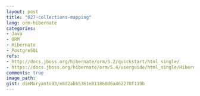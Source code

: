 ```yaml
---
layout: post
title: "027-collections-mapping"
lang: orm-hibernate
categories:
- Java
- ORM
- Hibernate
- PostgreSQL
refs: 
- http://docs.jboss.org/hibernate/orm/5.2/quickstart/html_single/
- https://docs.jboss.org/hibernate/orm/5.4/userguide/html_single/Hibernate_User_Guide.html#collections
comments: true
image_path: 
gist: dimMaryanto93/e8d2abb5361e811860d6a462270f119b
---
```


